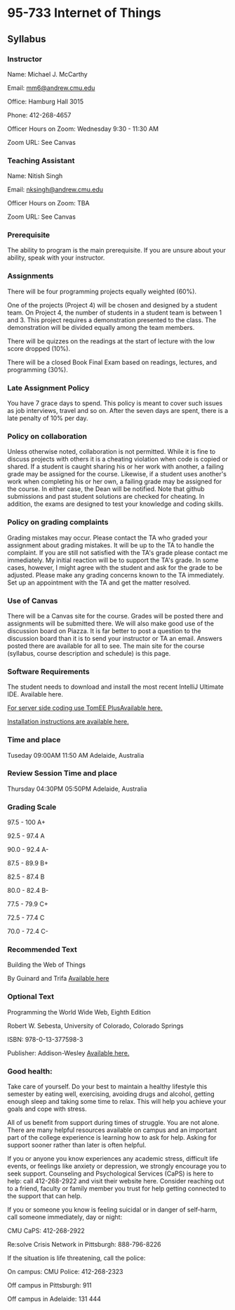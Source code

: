 # 95-733 Internet of Things

## Syllabus

 ### Instructor

Name: Michael J. McCarthy

Email: mm6@andrew.cmu.edu

Office: Hamburg Hall 3015

Phone: 412-268-4657

Officer Hours on Zoom: Wednesday 9:30 - 11:30 AM

Zoom URL: See Canvas

### Teaching Assistant

Name: Nitish Singh

Email: nksingh@andrew.cmu.edu

Officer Hours on Zoom: TBA

Zoom URL: See Canvas

### Prerequisite

The ability to program is the main prerequisite. If you are unsure about your
ability, speak with your instructor.

### Assignments

There will be four programming projects equally weighted (60%).

One of the projects (Project 4) will be chosen and designed by a student team. On Project 4, the number of students in a student team is between 1 and 3. This project requires a demonstration presented to the class. The demonstration will be divided equally among the team members.

There will be quizzes on the readings at the start of lecture with the low score dropped (10%).

There will be a closed Book Final Exam based on readings, lectures, and programming (30%).

### Late Assignment Policy


You have 7 grace days to spend. This policy is meant to cover such issues as job
interviews, travel and so on. After the seven days are spent, there is a late penalty
of 10% per day.

### Policy on collaboration

Unless otherwise noted, collaboration is not permitted. While it is fine to discuss projects with others it is a cheating violation when code is copied or shared. If a student is caught sharing his or her work with another, a failing grade may be assigned for the course. Likewise, if a student uses another's work when completing his or her own, a failing grade may be assigned for the course. In either case, the Dean will be notified. Note that github submissions and past student solutions are checked for cheating. In addition, the exams are designed to test your knowledge and coding skills.

### Policy on grading complaints


Grading mistakes may occur. Please contact the TA who graded your assignment about grading mistakes. It will be up to the TA to handle the complaint. If you are still not satisfied with the TA's grade please contact me immediately. My initial reaction will be to support the TA's grade. In some cases, however, I might agree with the student and ask for the grade to be adjusted. Please make any grading concerns known to the TA immediately. Set up an appointment with the TA and get the matter resolved.

### Use of Canvas


There will be a Canvas site for the course. Grades will be posted there and assignments will be submitted there. We will also make good use of the discussion board on Piazza. It is far better to post a question to the discussion board than it is to send your instructor or TA an email. Answers posted there are available for all to see. The main site for the course (syllabus, course description and schedule) is this page.

### Software Requirements

The student needs to download and install the most recent IntelliJ Ultimate IDE. Available here.

[For server side coding use TomEE PlusAvailable here.](https://www.jetbrains.com/idea/)



[Installation instructions are available here.](../blob/master/miscellaneous/IntelliJ_Installs.pdf)

### Time and place

Tuseday 09:00AM 11:50 AM Adelaide, Australia

### Review Session Time and place

Thursday 04:30PM 05:50PM Adelaide, Australia


### Grading Scale

97.5 - 100 A+

92.5 - 97.4 A

90.0 - 92.4 A-

87.5 - 89.9 B+

82.5 - 87.4 B

80.0 - 82.4 B-

77.5 - 79.9 C+

72.5 - 77.4 C

70.0 - 72.4 C-

### Recommended Text

Building the Web of Things

By Guinard and Trifa [Available here](https://webofthings.org/)

### Optional Text

Programming the World Wide Web, Eighth Edition

Robert W. Sebesta, University of Colorado, Colorado Springs

ISBN: 978-0-13-377598-3

Publisher: Addison-Wesley
[Available here.](https://www.amazon.com/Programming-World-Wide-Robert-Sebesta/dp/0201704846)

### Good health:

Take care of yourself.  Do your best to maintain a healthy lifestyle this semester by eating well, exercising, avoiding drugs and alcohol, getting enough sleep and taking some time to relax. This will help you achieve your goals and cope with stress.

All of us benefit from support during times of struggle. You are not alone. There are many helpful resources available on campus and an important part of the college experience is learning how to ask for help. Asking for support sooner rather than later is often helpful.

If you or anyone you know experiences any academic stress, difficult life events, or feelings like anxiety or depression, we strongly encourage you to seek support. Counseling and Psychological Services (CaPS) is here to help: call 412-268-2922 and visit their website here. Consider reaching out to a friend, faculty or family member you trust for help getting connected to the support that can help.

If you or someone you know is feeling suicidal or in danger of self-harm, call someone immediately, day or night:

CMU CaPS: 412-268-2922

Re:solve Crisis Network in Pittsburgh: 888-796-8226

If the situation is life threatening, call the police:

On campus: CMU Police: 412-268-2323

Off campus in Pittsburgh: 911

Off campus in Adelaide: 131 444
